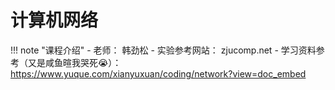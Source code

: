 # 计算机网络

<!-- prettier-ignore-start -->
!!! note "课程介绍"
    - 老师： 韩劲松
    - 实验参考网站： zjucomp.net
    - 学习资料参考（又是咸鱼暄我哭死😭）： https://www.yuque.com/xianyuxuan/coding/network?view=doc_embed
<!-- prettier-ignore-end -->
